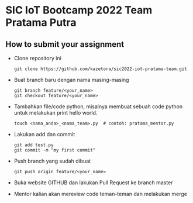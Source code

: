 # SIC IoT Bootcamp 2022 Team Pratama Putra
## How to submit your assignment
* Clone repository ini
    ```
    git clone https://github.com/kazetora/sic2022-iot-pratama-team.git
    ```

* Buat branch baru dengan nama masing-masing
    ```
    git branch feature/<your_name>
    git checkout feature/<your_name>
    ```

* Tambahkan file/code python, misalnya membuat sebuah code python untuk melakukan print hello world.
    ```
    touch <nama_anda>_<nama_team>.py  # contoh: pratama_mentor.py
    ```
* Lakukan add dan commit
    ```
    git add test.py
    git commit -m "my first commit" 
    ```

* Push branch yang sudah dibuat 
    ```
    git push origin feature/<your_name>
    ```

* Buka website GITHUB dan lakukan Pull Request ke branch master

* Mentor kalian akan mereview code teman-teman dan melakukan merge

